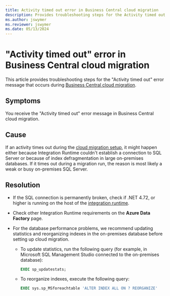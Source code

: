 ```yaml
---
title: Activity timed out error in Business Central cloud migration
description: Provides troubleshooting steps for the Activity timed out error in Business Central cloud migration.
ms.author: jswymer
ms.reviewer: jswymer 
ms.date: 05/13/2024
---
```

# "Activity timed out" error in Business Central cloud migration

This article provides troubleshooting steps for the "Activity timed out" error message that occurs during [Business Central cloud migration](/dynamics365/business-central/dev-itpro/administration/migration-manage).

## Symptoms

You receive the "Activity timed out" error message in Business Central cloud migration.

## Cause

If an activity times out during the [cloud migration setup](/dynamics365/business-central/dev-itpro/administration/migration-setup-overview), it might happen either because Integration Runtime couldn't establish a connection to SQL Server or because of index defragmentation in large on-premises databases. If it times out during a migration run, the reason is most likely a weak or busy on-premises SQL Server.

## Resolution

- If the SQL connection is permanently broken, check if .NET 4.72, or higher is running on the host of the [integration runtime](/dynamics365/business-central/dev-itpro/administration/migrate-business-central-on-premises#components-involved).
- Check other Integration Runtime requirements on the **Azure Data Factory** page.
- For the database performance problems, we recommend updating statistics and reorganizing indexes in the on-premises database before setting up cloud migration.

  - To update statistics, run the following query (for example, in Microsoft SQL Management Studio connected to the on-premises database):

    ```sql
    EXEC sp_updatestats;
    ```

  - To reorganize indexes, execute the following query:

    ```sql
    EXEC sys.sp_MSforeachtable 'ALTER INDEX ALL ON ? REORGANIZE'
    ```

